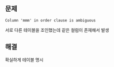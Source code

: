 ## 문제
```
Column 'mmm' in order clause is ambiguous
```
서로 다른 테이블을 조인했는데 같은 컬럼이 존재해서 발생

## 해결
확실하게 테이블 명시
